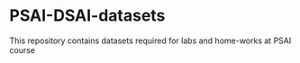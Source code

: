 # PSAI-DSAI-datasets
This repository contains datasets required for labs and home-works at PSAI course
